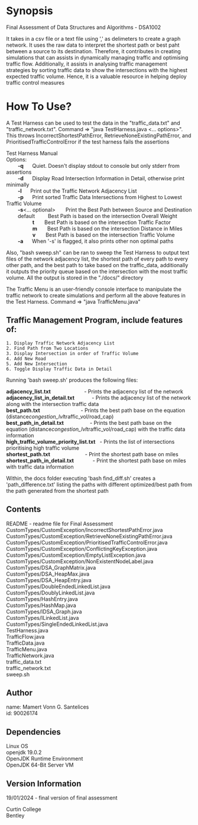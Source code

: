 # Synopsis

Final Assessment of Data Structures and Algorithms - DSA1002

It takes in a csv file or a text file using ',' as delimeters to create a graph network. It uses the raw data to interpret the shortest path or best paht between a source to its destination. Therefore, it contributes in creating simulations that can assists in dynamically managing traffic and optimising traffic flow. Additionally, it assists in analysing traffic management strategies by sorting traffic data to show the intersections with the highest expected traffic volume. Hence, it is a valuable resource in helping deploy traffic control measures

# How To Use?

A Test Harness can be used to test the data in the "traffic_data.txt" and "traffic_network.txt". Command => "java TestHarness.java <... options>". This throws IncorrectShortestPathError, RetrieveNoneExistingPathError, and PrioritisedTrafficControlError if the test harness fails the assertions

Test Harness Manual<br>
Options:<br>
&nbsp;&nbsp;&nbsp;&nbsp;&nbsp;&nbsp;&nbsp;&nbsp;**-q**&nbsp;&nbsp;&nbsp;&nbsp;&nbsp;&nbsp;Quiet. Doesn't display stdout to console but only stderr from assertions<br>
&nbsp;&nbsp;&nbsp;&nbsp;&nbsp;&nbsp;&nbsp;&nbsp;**-d**&nbsp;&nbsp;&nbsp;&nbsp;&nbsp;&nbsp;Display Road Intersection Information in Detail, otherwise print minimally<br>
&nbsp;&nbsp;&nbsp;&nbsp;&nbsp;&nbsp;&nbsp;&nbsp;**-l**&nbsp;&nbsp;&nbsp;&nbsp;&nbsp;&nbsp;Print out the Traffic Network Adjacency List<br>
&nbsp;&nbsp;&nbsp;&nbsp;&nbsp;&nbsp;&nbsp;&nbsp;**-p**&nbsp;&nbsp;&nbsp;&nbsp;&nbsp;&nbsp;Print sorted Traffic Data Intersections from Highest to Lowest Traffic Volume<br>
&nbsp;&nbsp;&nbsp;&nbsp;&nbsp;&nbsp;&nbsp;&nbsp;**-s**\<... optional\>&nbsp;&nbsp;&nbsp;&nbsp;&nbsp;&nbsp;&nbsp;Print the Best Path between Source and Destination<br>
&nbsp;&nbsp;&nbsp;&nbsp;&nbsp;&nbsp;&nbsp;&nbsp;default&nbsp;&nbsp;&nbsp;&nbsp;&nbsp;&nbsp;&nbsp;&nbsp;&nbsp;Best Path is based on the intersection Overall Weight<br>
&nbsp;&nbsp;&nbsp;&nbsp;&nbsp;&nbsp;&nbsp;&nbsp;&nbsp;&nbsp;&nbsp;&nbsp;&nbsp;&nbsp;&nbsp;&nbsp;&nbsp;&nbsp;**t**&nbsp;&nbsp;&nbsp;&nbsp;&nbsp;&nbsp;&nbsp;Best Path is based on the intersection Traffic Factor<br>
&nbsp;&nbsp;&nbsp;&nbsp;&nbsp;&nbsp;&nbsp;&nbsp;&nbsp;&nbsp;&nbsp;&nbsp;&nbsp;&nbsp;&nbsp;&nbsp;&nbsp;&nbsp;**m**&nbsp;&nbsp;&nbsp;&nbsp;&nbsp;&nbsp;&nbsp;Best Path is based on the intersection Distance in Miles<br>
&nbsp;&nbsp;&nbsp;&nbsp;&nbsp;&nbsp;&nbsp;&nbsp;&nbsp;&nbsp;&nbsp;&nbsp;&nbsp;&nbsp;&nbsp;&nbsp;&nbsp;&nbsp;**v**&nbsp;&nbsp;&nbsp;&nbsp;&nbsp;&nbsp;&nbsp;Best Path is based on the intersection Traffic Volume<br>
&nbsp;&nbsp;&nbsp;&nbsp;&nbsp;&nbsp;&nbsp;&nbsp;**-a**&nbsp;&nbsp;&nbsp;&nbsp;&nbsp;&nbsp;When '-s' is flagged, it also prints other non optimal paths<br>

Also, "bash sweep.sh" can be ran to sweep the Test Harness to output text files of the network adjacency list, the shortest path of every path to every other path, and the best path to take based on the traffic_data, additionally it outputs the priority queue based on the intersection with the most traffic volume. All the output is stored in the "./docs/" directory

The Traffic Menu is an user-friendly console interface to manipulate the traffic network
to create simulations and perform all the above features in the Test Harness.
Command => "java TrafficMenu.java"

## Traffic Management Program, include features of:
    1. Display Traffic Network Adjacency List
    2. Find Path from Two Locations
    3. Display Intersection in order of Traffic Volume
    4. Add New Road
    5. Add New Intersection
    6. Toggle Display Traffic Data in Detail

Running 'bash sweep.sh' produces the following files:

**adjacency_list.txt**&nbsp;&nbsp;&nbsp;&nbsp;&nbsp;&nbsp;&nbsp;&nbsp;&nbsp;&nbsp;&nbsp;&nbsp;&nbsp;&nbsp;&nbsp;&nbsp;&nbsp;&nbsp;&nbsp;&nbsp;&nbsp;&nbsp;&nbsp;- Prints the adjacency list of the network<br>
**adjacency_list_in_detail.txt**&nbsp;&nbsp;&nbsp;&nbsp;&nbsp;&nbsp;&nbsp;&nbsp;&nbsp;&nbsp;&nbsp;&nbsp;- Prints the adjacency list of the network along with the intersection traffic data<br>
**best_path.txt**&nbsp;&nbsp;&nbsp;&nbsp;&nbsp;&nbsp;&nbsp;&nbsp;&nbsp;&nbsp;&nbsp;&nbsp;&nbsp;&nbsp;&nbsp;&nbsp;&nbsp;&nbsp;&nbsp;&nbsp;&nbsp;&nbsp;&nbsp;&nbsp;&nbsp;&nbsp;&nbsp;&nbsp;- Prints the best path base on the equation (distance*congestion_lvl*traffic_vol/road_cap)<br>
**best_path_in_detail.txt**&nbsp;&nbsp;&nbsp;&nbsp;&nbsp;&nbsp;&nbsp;&nbsp;&nbsp;&nbsp;&nbsp;&nbsp;&nbsp;&nbsp;&nbsp;&nbsp;&nbsp;&nbsp;- Prints the best path base on the equation (distance*congestion_lvl*traffic_vol/road_cap) with the traffic data information<br>
**high_traffic_volume_priority_list.txt**&nbsp;&nbsp;&nbsp;- Prints the list of intersections prioritising high traffic volume<br>
**shortest_path.txt**&nbsp;&nbsp;&nbsp;&nbsp;&nbsp;&nbsp;&nbsp;&nbsp;&nbsp;&nbsp;&nbsp;&nbsp;&nbsp;&nbsp;&nbsp;&nbsp;&nbsp;&nbsp;&nbsp;&nbsp;&nbsp;&nbsp;&nbsp;&nbsp;- Print the shortest path base on miles<br>
**shortest_path_in_detail.txt**&nbsp;&nbsp;&nbsp;&nbsp;&nbsp;&nbsp;&nbsp;&nbsp;&nbsp;&nbsp;&nbsp;&nbsp;&nbsp;- Print the shortest path base on miles with traffic data information<br>

Within, the docs folder executing 'bash find_diff.sh' creates a 'path_difference.txt' listing the paths with different optimized/best path
from the path generated from the shortest path

## Contents

README - readme file for Final Assessment<br>
CustomTypes/CustomException/IncorrectShortestPathError.java<br>
CustomTypes/CustomException/RetrieveNoneExistingPathError.java<br>
CustomTypes/CustomException/PrioritisedTrafficControlError.java<br>
CustomTypes/CustomException/ConflictingKeyException.java<br>
CustomTypes/CustomException/EmptyListException.java<br>
CustomTypes/CustomException/NonExistentNodeLabel.java<br>
CustomTypes/DSA_GraphMatrix.java<br>
CustomTypes/DSA_HeapMax.java<br>
CustomTypes/DSA_HeapEntry.java<br>
CustomTypes/DoubleEndedLinkedList.java<br>
CustomTypes/DoublyLinkedList.java<br>
CustomTypes/HashEntry.java<br>
CustomTypes/HashMap.java<br>
CustomTypes/IDSA_Graph.java<br>
CustomTypes/ILinkedList.java<br>
CustomTypes/SingleEndedLinkedList.java<br>
TestHarness.java<br>
TrafficFlow.java<br>
TrafficData.java<br>
TrafficMenu.java<br>
TrafficNetwork.java<br>
traffic_data.txt<br>
traffic_network.txt<br>
sweep.sh

## Author

name: Mamert Vonn G. Santelices<br>
id:   90026174

## Dependencies

Linux OS<br>
openjdk 19.0.2<br>
OpenJDK Runtime Environment<br>
OpenJDK 64-Bit Server VM

## Version Information

19/01/2024 - final version of final assessment

Curtin College<br>
Bentley
